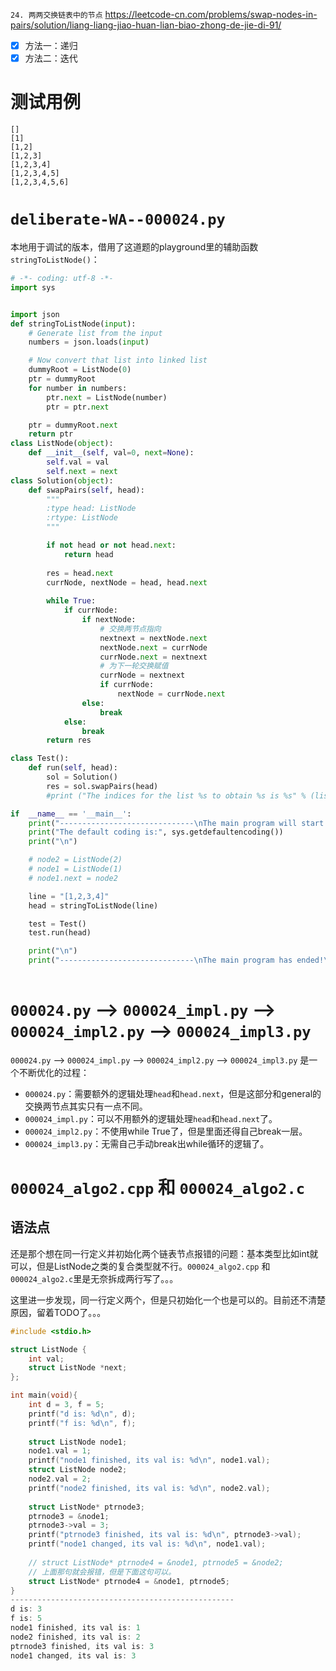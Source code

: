 
`24. 两两交换链表中的节点` https://leetcode-cn.com/problems/swap-nodes-in-pairs/solution/liang-liang-jiao-huan-lian-biao-zhong-de-jie-di-91/
- [x] 方法一：递归
- [x] 方法二：迭代

# 测试用例

```console
[]
[1]
[1,2]
[1,2,3]
[1,2,3,4]
[1,2,3,4,5]
[1,2,3,4,5,6]
```

# `deliberate-WA--000024.py`

本地用于调试的版本，借用了这道题的playground里的辅助函数`stringToListNode()`：
```py
# -*- coding: utf-8 -*-
import sys


import json
def stringToListNode(input):
    # Generate list from the input
    numbers = json.loads(input)

    # Now convert that list into linked list
    dummyRoot = ListNode(0)
    ptr = dummyRoot
    for number in numbers:
        ptr.next = ListNode(number)
        ptr = ptr.next

    ptr = dummyRoot.next
    return ptr
class ListNode(object):
    def __init__(self, val=0, next=None):
        self.val = val
        self.next = next
class Solution(object):
    def swapPairs(self, head):
        """
        :type head: ListNode
        :rtype: ListNode
        """

        if not head or not head.next:
            return head
        
        res = head.next
        currNode, nextNode = head, head.next
        
        while True:
            if currNode:
                if nextNode:
                    # 交换两节点指向
                    nextnext = nextNode.next
                    nextNode.next = currNode
                    currNode.next = nextnext
                    # 为下一轮交换赋值
                    currNode = nextnext
                    if currNode:
                        nextNode = currNode.next
                else:
                    break
            else:
                break
        return res

class Test():
    def run(self, head):
        sol = Solution()
        res = sol.swapPairs(head)
        #print ("The indices for the list %s to obtain %s is %s" % (listofnums, targetvalue, res))

if  __name__ == '__main__':
    print("------------------------------\nThe main program will start!\n------------------------------\n")
    print("The default coding is:", sys.getdefaultencoding())
    print("\n")

    # node2 = ListNode(2)
    # node1 = ListNode(1)
    # node1.next = node2

    line = "[1,2,3,4]"
    head = stringToListNode(line)

    test = Test()
    test.run(head)

    print("\n")
    print("------------------------------\nThe main program has ended!\n------------------------------\n")
    
```

# `000024.py` --> `000024_impl.py` --> `000024_impl2.py` --> `000024_impl3.py`

`000024.py` --> `000024_impl.py` --> `000024_impl2.py` --> `000024_impl3.py` 是一个不断优化的过程：
- `000024.py`：需要额外的逻辑处理`head`和`head.next`，但是这部分和general的交换两节点其实只有一点不同。
- `000024_impl.py`：可以不用额外的逻辑处理`head`和`head.next`了。
- `000024_impl2.py`：不使用while True了，但是里面还得自己break一层。
- `000024_impl3.py`：无需自己手动break出while循环的逻辑了。

# `000024_algo2.cpp` 和 `000024_algo2.c`

## 语法点

还是那个想在同一行定义并初始化两个链表节点报错的问题：基本类型比如int就可以，但是ListNode之类的复合类型就不行。`000024_algo2.cpp` 和 `000024_algo2.c`里是无奈拆成两行写了。。。

这里进一步发现，同一行定义两个，但是只初始化一个也是可以的。目前还不清楚原因，留着TODO了。。。

```c
#include <stdio.h>

struct ListNode {
    int val;
    struct ListNode *next;
};

int main(void){
    int d = 3, f = 5;
    printf("d is: %d\n", d);
    printf("f is: %d\n", f);
    
    struct ListNode node1;
    node1.val = 1;
    printf("node1 finished, its val is: %d\n", node1.val);
    struct ListNode node2;
    node2.val = 2;
    printf("node2 finished, its val is: %d\n", node2.val);
    
    struct ListNode* ptrnode3;
    ptrnode3 = &node1;
    ptrnode3->val = 3;
    printf("ptrnode3 finished, its val is: %d\n", ptrnode3->val);
    printf("node1 changed, its val is: %d\n", node1.val);
    
    // struct ListNode* ptrnode4 = &node1, ptrnode5 = &node2;
    // 上面那句就会报错，但是下面这句可以。
    struct ListNode* ptrnode4 = &node1, ptrnode5;
}
--------------------------------------------------
d is: 3
f is: 5
node1 finished, its val is: 1
node2 finished, its val is: 2
ptrnode3 finished, its val is: 3
node1 changed, its val is: 3
```
